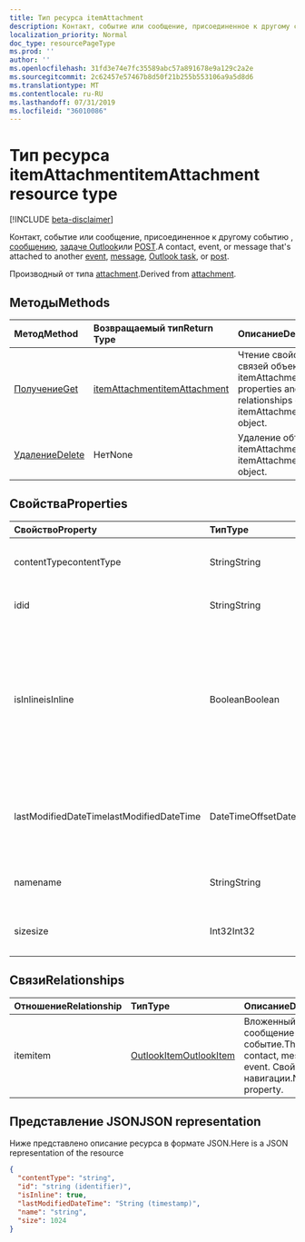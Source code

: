 ```yaml
---
title: Тип ресурса itemAttachment
description: Контакт, событие или сообщение, присоединенное к другому событию,
localization_priority: Normal
doc_type: resourcePageType
ms.prod: ''
author: ''
ms.openlocfilehash: 31fd3e74e7fc35589abc57a891678e9a129c2a2e
ms.sourcegitcommit: 2c62457e57467b8d50f21b255b553106a9a5d8d6
ms.translationtype: MT
ms.contentlocale: ru-RU
ms.lasthandoff: 07/31/2019
ms.locfileid: "36010086"
---
```

# <a name="itemattachment-resource-type"></a><span data-ttu-id="51682-103">Тип ресурса itemAttachment</span><span class="sxs-lookup"><span data-stu-id="51682-103">itemAttachment resource type</span></span>

[!INCLUDE [beta-disclaimer](../../includes/beta-disclaimer.md)]

<span data-ttu-id="51682-104">Контакт, событие или сообщение, присоединенное к другому событию [](../resources/event.md), [сообщению](../resources/message.md), [задаче Outlook](../resources/outlooktask.md)или [POST](../resources/post.md).</span><span class="sxs-lookup"><span data-stu-id="51682-104">A contact, event, or message that's attached to another [event](../resources/event.md), [message](../resources/message.md), [Outlook task](../resources/outlooktask.md), or [post](../resources/post.md).</span></span>  

<span data-ttu-id="51682-105">Производный от типа [attachment](attachment.md).</span><span class="sxs-lookup"><span data-stu-id="51682-105">Derived from [attachment](attachment.md).</span></span>

## <a name="methods"></a><span data-ttu-id="51682-106">Методы</span><span class="sxs-lookup"><span data-stu-id="51682-106">Methods</span></span>

| <span data-ttu-id="51682-107">Метод</span><span class="sxs-lookup"><span data-stu-id="51682-107">Method</span></span>       | <span data-ttu-id="51682-108">Возвращаемый тип</span><span class="sxs-lookup"><span data-stu-id="51682-108">Return Type</span></span>  |<span data-ttu-id="51682-109">Описание</span><span class="sxs-lookup"><span data-stu-id="51682-109">Description</span></span>|
|:---------------|:--------|:----------|
|[<span data-ttu-id="51682-110">Получение</span><span class="sxs-lookup"><span data-stu-id="51682-110">Get</span></span>](../api/attachment-get.md) | [<span data-ttu-id="51682-111">itemAttachment</span><span class="sxs-lookup"><span data-stu-id="51682-111">itemAttachment</span></span>](itemattachment.md) |<span data-ttu-id="51682-112">Чтение свойств и связей объекта itemAttachment.</span><span class="sxs-lookup"><span data-stu-id="51682-112">Read properties and relationships of itemAttachment object.</span></span>|
|[<span data-ttu-id="51682-113">Удаление</span><span class="sxs-lookup"><span data-stu-id="51682-113">Delete</span></span>](../api/attachment-delete.md) | <span data-ttu-id="51682-114">Нет</span><span class="sxs-lookup"><span data-stu-id="51682-114">None</span></span> |<span data-ttu-id="51682-115">Удаление объекта itemAttachment.</span><span class="sxs-lookup"><span data-stu-id="51682-115">Delete itemAttachment object.</span></span> |

## <a name="properties"></a><span data-ttu-id="51682-116">Свойства</span><span class="sxs-lookup"><span data-stu-id="51682-116">Properties</span></span>
| <span data-ttu-id="51682-117">Свойство</span><span class="sxs-lookup"><span data-stu-id="51682-117">Property</span></span>     | <span data-ttu-id="51682-118">Тип</span><span class="sxs-lookup"><span data-stu-id="51682-118">Type</span></span>   |<span data-ttu-id="51682-119">Описание</span><span class="sxs-lookup"><span data-stu-id="51682-119">Description</span></span>|
|:---------------|:--------|:----------|
|<span data-ttu-id="51682-120">contentType</span><span class="sxs-lookup"><span data-stu-id="51682-120">contentType</span></span>|<span data-ttu-id="51682-121">String</span><span class="sxs-lookup"><span data-stu-id="51682-121">String</span></span>|<span data-ttu-id="51682-122">Тип контента этого вложения.</span><span class="sxs-lookup"><span data-stu-id="51682-122">The content type of the attachment.</span></span>|
|<span data-ttu-id="51682-123">id</span><span class="sxs-lookup"><span data-stu-id="51682-123">id</span></span>|<span data-ttu-id="51682-124">String</span><span class="sxs-lookup"><span data-stu-id="51682-124">String</span></span>| <span data-ttu-id="51682-125">Идентификатор вложения.</span><span class="sxs-lookup"><span data-stu-id="51682-125">The attachment ID.</span></span>|
|<span data-ttu-id="51682-126">isInline</span><span class="sxs-lookup"><span data-stu-id="51682-126">isInline</span></span>|<span data-ttu-id="51682-127">Boolean</span><span class="sxs-lookup"><span data-stu-id="51682-127">Boolean</span></span>|<span data-ttu-id="51682-128">Значение true указывает, что вложение является встроенным, например внедренным изображением в теле элемента.</span><span class="sxs-lookup"><span data-stu-id="51682-128">Set to true if the attachment is inline, such as an embedded image within the body of the item.</span></span>|
|<span data-ttu-id="51682-129">lastModifiedDateTime</span><span class="sxs-lookup"><span data-stu-id="51682-129">lastModifiedDateTime</span></span>|<span data-ttu-id="51682-130">DateTimeOffset</span><span class="sxs-lookup"><span data-stu-id="51682-130">DateTimeOffset</span></span>|<span data-ttu-id="51682-131">Время и дата последнего изменения вложения.</span><span class="sxs-lookup"><span data-stu-id="51682-131">The last time and date that the attachment was modified.</span></span>|
|<span data-ttu-id="51682-132">name</span><span class="sxs-lookup"><span data-stu-id="51682-132">name</span></span>|<span data-ttu-id="51682-133">String</span><span class="sxs-lookup"><span data-stu-id="51682-133">String</span></span>|<span data-ttu-id="51682-134">Отображаемое имя вложения.</span><span class="sxs-lookup"><span data-stu-id="51682-134">The display name of the attachment.</span></span>|
|<span data-ttu-id="51682-135">size</span><span class="sxs-lookup"><span data-stu-id="51682-135">size</span></span>|<span data-ttu-id="51682-136">Int32</span><span class="sxs-lookup"><span data-stu-id="51682-136">Int32</span></span>|<span data-ttu-id="51682-137">Размер вложения в байтах.</span><span class="sxs-lookup"><span data-stu-id="51682-137">The size in bytes of the attachment.</span></span>|

## <a name="relationships"></a><span data-ttu-id="51682-138">Связи</span><span class="sxs-lookup"><span data-stu-id="51682-138">Relationships</span></span>
| <span data-ttu-id="51682-139">Отношение</span><span class="sxs-lookup"><span data-stu-id="51682-139">Relationship</span></span> | <span data-ttu-id="51682-140">Тип</span><span class="sxs-lookup"><span data-stu-id="51682-140">Type</span></span>   |<span data-ttu-id="51682-141">Описание</span><span class="sxs-lookup"><span data-stu-id="51682-141">Description</span></span>|
|:---------------|:--------|:----------|
|<span data-ttu-id="51682-142">item</span><span class="sxs-lookup"><span data-stu-id="51682-142">item</span></span>|[<span data-ttu-id="51682-143">OutlookItem</span><span class="sxs-lookup"><span data-stu-id="51682-143">OutlookItem</span></span>](outlookitem.md)|<span data-ttu-id="51682-144">Вложенный контакт, сообщение или событие.</span><span class="sxs-lookup"><span data-stu-id="51682-144">The attached contact, message or event.</span></span> <span data-ttu-id="51682-145">Свойство навигации.</span><span class="sxs-lookup"><span data-stu-id="51682-145">Navigation property.</span></span>|

## <a name="json-representation"></a><span data-ttu-id="51682-146">Представление JSON</span><span class="sxs-lookup"><span data-stu-id="51682-146">JSON representation</span></span>

<span data-ttu-id="51682-147">Ниже представлено описание ресурса в формате JSON.</span><span class="sxs-lookup"><span data-stu-id="51682-147">Here is a JSON representation of the resource</span></span>

<!-- {
  "blockType": "resource",
  "keyProperty":"id",
  "optionalProperties": [
    "item"
  ],
  "@odata.type": "microsoft.graph.itemAttachment"
}-->

```json
{
  "contentType": "string",
  "id": "string (identifier)",
  "isInline": true,
  "lastModifiedDateTime": "String (timestamp)",
  "name": "string",
  "size": 1024
}

```
<!-- uuid: 8fcb5dbc-d5aa-4681-8e31-b001d5168d79
2015-10-25 14:57:30 UTC -->
<!--
{
  "type": "#page.annotation",
  "description": "itemAttachment resource",
  "keywords": "",
  "section": "documentation",
  "tocPath": "",
  "suppressions": []
}
-->
